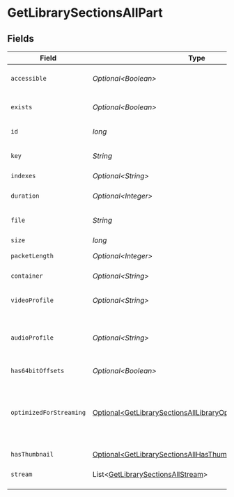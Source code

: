 # GetLibrarySectionsAllPart


## Fields

| Field                                                                                                                                        | Type                                                                                                                                         | Required                                                                                                                                     | Description                                                                                                                                  | Example                                                                                                                                      |
| -------------------------------------------------------------------------------------------------------------------------------------------- | -------------------------------------------------------------------------------------------------------------------------------------------- | -------------------------------------------------------------------------------------------------------------------------------------------- | -------------------------------------------------------------------------------------------------------------------------------------------- | -------------------------------------------------------------------------------------------------------------------------------------------- |
| `accessible`                                                                                                                                 | *Optional\<Boolean>*                                                                                                                         | :heavy_minus_sign:                                                                                                                           | Indicates if the part is accessible.                                                                                                         | true                                                                                                                                         |
| `exists`                                                                                                                                     | *Optional\<Boolean>*                                                                                                                         | :heavy_minus_sign:                                                                                                                           | Indicates if the part exists.                                                                                                                | true                                                                                                                                         |
| `id`                                                                                                                                         | *long*                                                                                                                                       | :heavy_check_mark:                                                                                                                           | Unique part identifier.                                                                                                                      | 418385                                                                                                                                       |
| `key`                                                                                                                                        | *String*                                                                                                                                     | :heavy_check_mark:                                                                                                                           | Key to access this part.                                                                                                                     | /library/parts/418385/1735864239/file.mkv                                                                                                    |
| `indexes`                                                                                                                                    | *Optional\<String>*                                                                                                                          | :heavy_minus_sign:                                                                                                                           | N/A                                                                                                                                          | sd                                                                                                                                           |
| `duration`                                                                                                                                   | *Optional\<Integer>*                                                                                                                         | :heavy_minus_sign:                                                                                                                           | Duration of the part in milliseconds.                                                                                                        | 9610350                                                                                                                                      |
| `file`                                                                                                                                       | *String*                                                                                                                                     | :heavy_check_mark:                                                                                                                           | File path for the part.                                                                                                                      | /mnt/Movies_1/W/Wicked (2024).mkv                                                                                                            |
| `size`                                                                                                                                       | *long*                                                                                                                                       | :heavy_check_mark:                                                                                                                           | File size in bytes.                                                                                                                          | 30649952104                                                                                                                                  |
| `packetLength`                                                                                                                               | *Optional\<Integer>*                                                                                                                         | :heavy_minus_sign:                                                                                                                           | N/A                                                                                                                                          | 188                                                                                                                                          |
| `container`                                                                                                                                  | *Optional\<String>*                                                                                                                          | :heavy_minus_sign:                                                                                                                           | Container format of the part.                                                                                                                | mkv                                                                                                                                          |
| `videoProfile`                                                                                                                               | *Optional\<String>*                                                                                                                          | :heavy_minus_sign:                                                                                                                           | Video profile for the part.                                                                                                                  | main 10                                                                                                                                      |
| `audioProfile`                                                                                                                               | *Optional\<String>*                                                                                                                          | :heavy_minus_sign:                                                                                                                           | The audio profile used for the media (e.g., DTS, Dolby Digital, etc.).                                                                       | dts                                                                                                                                          |
| `has64bitOffsets`                                                                                                                            | *Optional\<Boolean>*                                                                                                                         | :heavy_minus_sign:                                                                                                                           | N/A                                                                                                                                          | false                                                                                                                                        |
| `optimizedForStreaming`                                                                                                                      | [Optional\<GetLibrarySectionsAllLibraryOptimizedForStreaming>](../../models/operations/GetLibrarySectionsAllLibraryOptimizedForStreaming.md) | :heavy_minus_sign:                                                                                                                           | Has this media been optimized for streaming. NOTE: This can be 0, 1, false or true                                                           |                                                                                                                                              |
| `hasThumbnail`                                                                                                                               | [Optional\<GetLibrarySectionsAllHasThumbnail>](../../models/operations/GetLibrarySectionsAllHasThumbnail.md)                                 | :heavy_minus_sign:                                                                                                                           | N/A                                                                                                                                          | 1                                                                                                                                            |
| `stream`                                                                                                                                     | List\<[GetLibrarySectionsAllStream](../../models/operations/GetLibrarySectionsAllStream.md)>                                                 | :heavy_minus_sign:                                                                                                                           | An array of streams for this part.                                                                                                           |                                                                                                                                              |